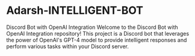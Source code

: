 # Adarsh-INTELLIGENT-BOT
Discord Bot with OpenAI Integration Welcome to the Discord Bot with OpenAI Integration repository! This project is a Discord bot that leverages the power of OpenAI's GPT-4 model to provide intelligent responses and perform various tasks within your Discord server.
